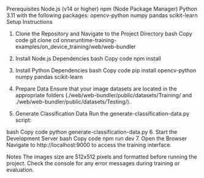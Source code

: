 Prerequisites
Node.js (v14 or higher)
npm (Node Package Manager)
Python 3.11 with the following packages:
opencv-python
numpy
pandas
scikit-learn
Setup Instructions
1. Clone the Repository and Navigate to the Project Directory
bash
Copy code
git clone <repository-url>
cd onnxruntime-training-examples/on_device_training/web/web-bundler
2. Install Node.js Dependencies
bash
Copy code
npm install
3. Install Python Dependencies
bash
Copy code
pip install opencv-python numpy pandas scikit-learn
4. Prepare Data
Ensure that your image datasets are located in the appropriate folders (./web/web-bundler/public/datasets/Training/ and ./web/web-bundler/public/datasets/Testing/).

5. Generate Classification Data
Run the generate-classification-data.py script:

bash
Copy code
python generate-classification-data.py
6. Start the Development Server
bash
Copy code
npm run dev
7. Open the Browser
Navigate to http://localhost:9000 to access the training interface.

Notes
The images size are  512x512 pixels and formatted before running the project.
Check the console for any error messages during training or evaluation.